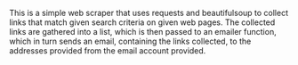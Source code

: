 This is a simple web scraper that uses requests and beautifulsoup to collect 
links that match given search criteria on given web pages. The collected links
are gathered into a list, which is then passed to an emailer function, which in 
turn sends an email, containing the links collected, to the addresses provided 
from the email account provided.
